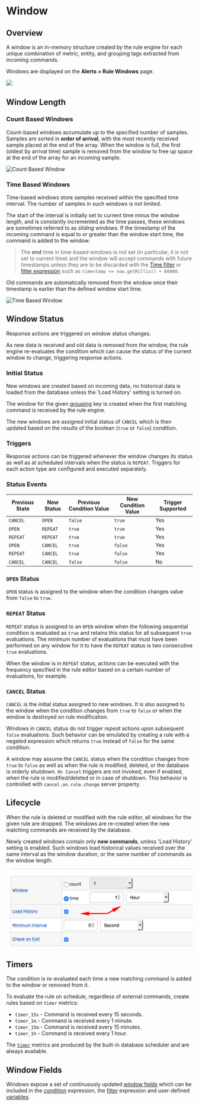 # Window

## Overview

A window is an in-memory structure created by the rule engine for each unique combination of metric, entity, and grouping tags extracted from incoming commands.

Windows are displayed on the **Alerts > Rule Windows** page.

![](images/rule-windows.png)

## Window Length

### Count Based Windows

Count-based windows accumulate up to the specified number of samples. Samples are sorted in **order of arrival**, with the most recently received sample placed at the end of the array. When the window is full, the first (oldest by arrival time) sample is removed from the window to free up space at the end of the array for an incoming sample.

![Count Based Window](images/count_based_window3.png "count_based_window")

### Time Based Windows

Time-based windows store samples received within the specified time interval. The number of samples in such windows is not limited.

The start of the interval is initially set to current time minus the window length, and is constantly incremented as the time passes, these windows are sometimes referred to as _sliding_ windows. If the timestamp of the incoming command is equal to or greater than the window start time, the command is added to the window.

> The **end** time in time-based windows is not set (in particular, it is not set to current time) and the window will accept commands with future timestamps unless they are to be discarded with the [Time filter](filters.md#time-filter) or [filter expression](filters.md#filter-expression) such as `timestamp <= now.getMillis() + 60000`.

Old commands are automatically removed from the window once their timestamp is earlier than the defined window start time.

![Time Based Window](images/time_based_window3.png)

## Window Status

Response actions are triggered on window status changes.

As new data is received and old data is removed from the window, the rule engine re-evaluates the condition which can cause the status of the current window to change, triggering response actions.

### Initial Status

New windows are created based on incoming data, no historical data is loaded from the database unless the 'Load History' setting is turned on.

The window for the given [grouping](grouping.md) key is created when the first matching command is received by the rule engine.

The new windows are assigned initial status of `CANCEL` which is then updated based on the results of the boolean (`true` or `false`) condition.

### Triggers

Response actions can be triggered whenever the window changes its status as well as at scheduled intervals when the status is `REPEAT`. Triggers for each action type are configured and executed separately.

### Status Events

| Previous State | New Status | Previous Condition Value | New Condition Value | Trigger Supported |
| --- | --- | --- | --- | --- |
| `CANCEL` | `OPEN` | `false` | `true` | Yes |
| `OPEN`  | `REPEAT` | `true` | `true` | Yes |
| `REPEAT` | `REPEAT` | `true` | `true` | Yes |
| `OPEN` | `CANCEL` | `true` | `false` | Yes |
| `REPEAT` | `CANCEL` | `true` | `false` | Yes |
| `CANCEL` | `CANCEL` | `false` | `false` | No |

### `OPEN` Status

`OPEN` status is assigned to the window when the condition changes value from `false` to `true`.

### `REPEAT` Status

`REPEAT` status is assigned to an `OPEN` window when the following sequential condition is evaluated as `true` and retains this status for all subsequent `true` evaluations. The minimum number of evaluations that must have been performed on any window for it to have the `REPEAT` status is two consecutive `true` evaluations.

When the window is in `REPEAT` status, actions can be executed with the frequency specified in the rule editor based on a certain number of evaluations, for example.

### `CANCEL` Status

`CANCEL` is the initial status assigned to new windows. It is also assigned to the window when the condition changes from `true` to `false` or when the window is destroyed on rule modification.

Windows in `CANCEL` status do not trigger _repeat_ actions upon subsequent `false` evaluations. Such behavior can be emulated by creating a rule with a negated expression which returns `true` instead of `false` for the same condition.

A window may assume the `CANCEL` status when the condition changes from `true` to `false` as well as when the rule is modified, deleted, or the database is orderly shutdown. `On Cancel` triggers are not invoked, even if enabled, when the rule is modified/deleted or in case of shutdown.  This behavior is controlled with `cancel.on.rule.change` server property.

## Lifecycle

When the rule is deleted or modified with the rule editor, all windows for the given rule are dropped. The windows are re-created when the new matching commands are received by the database.

Newly created windows contain only **new commands**, unless 'Load History' setting is enabled. Such windows load historical values received over the same interval as the window duration, or the same number of commands as the window length.

![](images/load-history.png)

## Timers

The condition is re-evaluated each time a new matching command is added to the window or removed from it.

To evaluate the rule on schedule, regardless of external commands, create rules based on `timer` metrics:

* `timer_15s` - Command is received every 15 seconds.
* `timer_1m` - Command is received every 1 minute.
* `timer_15m` - Command is received every 15 minutes.
* `timer_1h` - Command is received every 1 hour.

The [`timer`](scheduled-rules.md) metrics are produced by the built-in database scheduler and are always available.

## Window Fields

Windows expose a set of continuously updated [window fields](window-fields.md) which can be included in the [condition](condition.md) expression, the [filter](filters.md) expression and user-defined [variables](variables.md).
